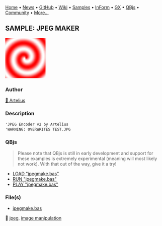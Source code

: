 [Home](https://qb64.com) • [News](../../news.md) • [GitHub](https://github.com/QB64Official/qb64) • [Wiki](https://github.com/QB64Official/qb64/wiki) • [Samples](../../samples.md) • [InForm](../../inform.md) • [GX](../../gx.md) • [QBjs](../../qbjs.md) • [Community](../../community.md) • [More...](../../more.md)

## SAMPLE: JPEG MAKER

![screenshot.png](img/screenshot.png)

### Author

[🐝 Artelius](../artelius.md) 

### Description

```text
'JPEG Encoder v2 by Artelius 
'WARNING: OVERWRITES TEST.JPG
```

### QBjs

> Please note that QBjs is still in early development and support for these examples is extremely experimental (meaning will most likely not work). With that out of the way, give it a try!

* [LOAD "jpegmake.bas"](https://v6p9d9t4.ssl.hwcdn.net/html/5963335/index.html?src=https://qb64.com/samples/jpeg-maker/src/jpegmake.bas)
* [RUN "jpegmake.bas"](https://v6p9d9t4.ssl.hwcdn.net/html/5963335/index.html?mode=auto&src=https://qb64.com/samples/jpeg-maker/src/jpegmake.bas)
* [PLAY "jpegmake.bas"](https://v6p9d9t4.ssl.hwcdn.net/html/5963335/index.html?mode=play&src=https://qb64.com/samples/jpeg-maker/src/jpegmake.bas)

### File(s)

* [jpegmake.bas](src/jpegmake.bas)

🔗 [jpeg](../jpeg.md), [image manipulation](../image-manipulation.md)
